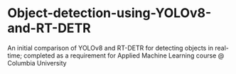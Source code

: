 # Object-detection-using-YOLOv8-and-RT-DETR
An initial comparison of YOLOv8 and RT-DETR for detecting objects in real-time; completed as a requirement for Applied Machine Learning course @ Columbia University

